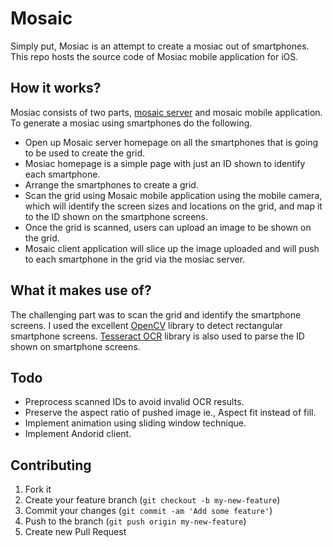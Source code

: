 # Mosaic
Simply put, Mosiac is an attempt to create a mosiac out of smartphones. This repo hosts the source code of Mosiac mobile application for iOS.

## How it works?
Mosiac consists of two parts, [mosaic server](https://github.com/akhilstanislavose/mosaic-server) and mosaic mobile application. To generate a mosiac using smartphones do the following.

* Open up Mosaic server homepage on all the smartphones that is going to be used to create the grid.
* Mosiac homepage is a simple page with just an ID shown to identify each smartphone.
* Arrange the smartphones to create a grid.
* Scan the grid using Mosaic mobile application using the mobile camera, which will identify the screen sizes and locations on the grid, and map it to the ID shown on the smartphone screens.
* Once the grid is scanned, users can upload an image to be shown on the grid.
* Mosaic client application will slice up the image uploaded and will push to each smartphone in the grid via the mosiac server.

## What it makes use of?
The challenging part was to scan the grid and identify the smartphone screens. I used the excellent [OpenCV](http://opencv.org/) library to detect rectangular smartphone screens. [Tesseract OCR](https://github.com/tesseract-ocr/tesseract) library is also used to parse the ID shown on smartphone screens.

## Todo
* Preprocess scanned IDs to avoid invalid OCR results.
* Preserve the aspect ratio of pushed image ie., Aspect fit instead of fill.
* Implement animation using sliding window technique.
* Implement Andorid client.

## Contributing
1. Fork it
2. Create your feature branch (`git checkout -b my-new-feature`)
3. Commit your changes (`git commit -am 'Add some feature'`)
4. Push to the branch (`git push origin my-new-feature`)
5. Create new Pull Request
